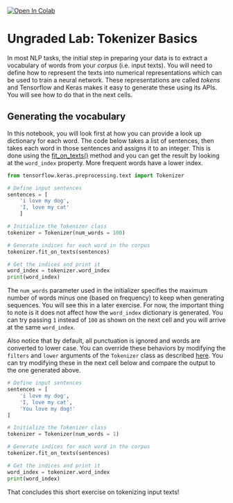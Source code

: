 <a href="https://colab.research.google.com/github/https-deeplearning-ai/tensorflow-1-public/blob/master/C3/W1/ungraded_labs/C3_W1_Lab_1_tokenize_basic.ipynb" target="_parent"><img src="https://colab.research.google.com/assets/colab-badge.svg" alt="Open In Colab"/></a>

# Ungraded Lab: Tokenizer Basics

In most NLP tasks, the initial step in preparing your data is to extract a vocabulary of words from your *corpus* (i.e. input texts). You will need to define how to represent the texts into numerical representations which can be used to train a neural network. These representations are called *tokens* and Tensorflow and Keras makes it easy to generate these using its APIs. You will see how to do that in the next cells.

## Generating the vocabulary

In this notebook, you will look first at how you can provide a look up dictionary for each word. The code below takes a list of sentences, then takes each word in those sentences and assigns it to an integer. This is done using the [fit_on_texts()](https://www.tensorflow.org/api_docs/python/tf/keras/preprocessing/text/Tokenizer#fit_on_texts) method and you can get the result by looking at the `word_index` property. More frequent words have a lower index.


```python
from tensorflow.keras.preprocessing.text import Tokenizer

# Define input sentences
sentences = [
    'i love my dog',
    'I, love my cat'
    ]

# Initialize the Tokenizer class
tokenizer = Tokenizer(num_words = 100)

# Generate indices for each word in the corpus
tokenizer.fit_on_texts(sentences)

# Get the indices and print it
word_index = tokenizer.word_index
print(word_index)
```

The `num_words` parameter used in the initializer specifies the maximum number of words minus one (based on frequency) to keep when generating sequences. You will see this in a later exercise. For now, the important thing to note is it does not affect how the `word_index` dictionary is generated. You can try passing `1` instead of `100` as shown on the next cell and you will arrive at the same `word_index`. 

Also notice that by default, all punctuation is ignored and words are converted to lower case. You can override these behaviors by modifying the `filters` and `lower` arguments of the `Tokenizer` class as described [here](https://www.tensorflow.org/api_docs/python/tf/keras/preprocessing/text/Tokenizer#arguments). You can try modifying these in the next cell below and compare the output to the one generated above.


```python
# Define input sentences
sentences = [
    'i love my dog',
    'I, love my cat',
    'You love my dog!'
]

# Initialize the Tokenizer class
tokenizer = Tokenizer(num_words = 1)

# Generate indices for each word in the corpus
tokenizer.fit_on_texts(sentences)

# Get the indices and print it
word_index = tokenizer.word_index
print(word_index)
```

That concludes this short exercise on tokenizing input texts!
